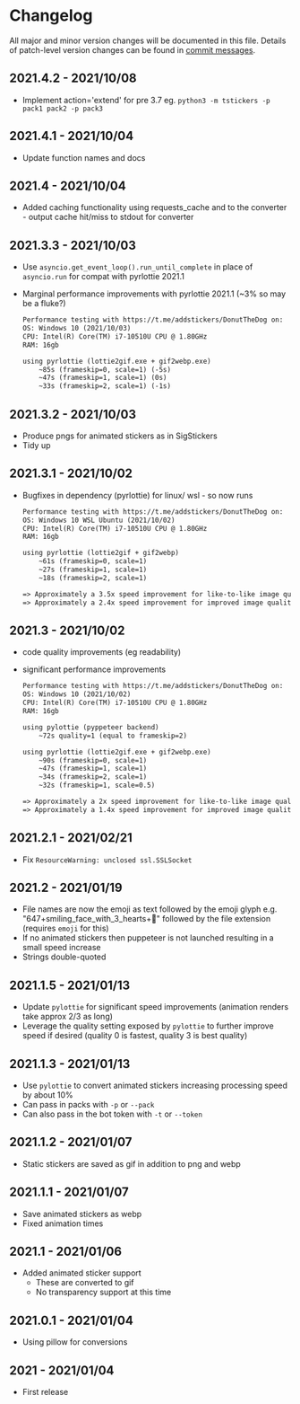 # Changelog

All major and minor version changes will be documented in this file. Details of
patch-level version changes can be found in [commit messages](../../commits/master).

## 2021.4.2 - 2021/10/08

- Implement action='extend' for pre 3.7 eg. `python3 -m tstickers -p pack1 pack2 -p pack3`

## 2021.4.1 - 2021/10/04

- Update function names and docs

## 2021.4 - 2021/10/04

- Added caching functionality using requests_cache and to the converter -
	output cache hit/miss to stdout for converter

## 2021.3.3 - 2021/10/03

- Use `asyncio.get_event_loop().run_until_complete` in place of `asyncio.run` for compat
	with pyrlottie 2021.1
- Marginal performance improvements with pyrlottie 2021.1 (~3% so may be a fluke?)

	```txt
	Performance testing with https://t.me/addstickers/DonutTheDog on:
	OS: Windows 10 (2021/10/03)
	CPU: Intel(R) Core(TM) i7-10510U CPU @ 1.80GHz
	RAM: 16gb

	using pyrlottie (lottie2gif.exe + gif2webp.exe)
		~85s (frameskip=0, scale=1) (-5s)
		~47s (frameskip=1, scale=1) (0s)
		~33s (frameskip=2, scale=1) (-1s)
	```

## 2021.3.2 - 2021/10/03

- Produce pngs for animated stickers as in SigStickers
- Tidy up

## 2021.3.1 - 2021/10/02

- Bugfixes in dependency (pyrlottie) for linux/ wsl - so now runs

	```txt
	Performance testing with https://t.me/addstickers/DonutTheDog on:
	OS: Windows 10 WSL Ubuntu (2021/10/02)
	CPU: Intel(R) Core(TM) i7-10510U CPU @ 1.80GHz
	RAM: 16gb

	using pyrlottie (lottie2gif + gif2webp)
		~61s (frameskip=0, scale=1)
		~27s (frameskip=1, scale=1)
		~18s (frameskip=2, scale=1)

	=> Approximately a 3.5x speed improvement for like-to-like image quality
	=> Approximately a 2.4x speed improvement for improved image quality
	```

## 2021.3 - 2021/10/02

- code quality improvements (eg readability)
- significant performance improvements

	```txt
	Performance testing with https://t.me/addstickers/DonutTheDog on:
	OS: Windows 10 (2021/10/02)
	CPU: Intel(R) Core(TM) i7-10510U CPU @ 1.80GHz
	RAM: 16gb

	using pylottie (pyppeteer backend)
		~72s quality=1 (equal to frameskip=2)

	using pyrlottie (lottie2gif.exe + gif2webp.exe)
		~90s (frameskip=0, scale=1)
		~47s (frameskip=1, scale=1)
		~34s (frameskip=2, scale=1)
		~32s (frameskip=1, scale=0.5)

	=> Approximately a 2x speed improvement for like-to-like image quality
	=> Approximately a 1.4x speed improvement for improved image quality
	```

## 2021.2.1 - 2021/02/21

- Fix `ResourceWarning: unclosed ssl.SSLSocket`

## 2021.2 - 2021/01/19

- File names are now the emoji as text followed by the emoji glyph e.g.
	"647+smiling_face_with_3_hearts+🥰" followed by the file extension (requires
	`emoji` for this)
- If no animated stickers then puppeteer is not launched resulting in a small
	speed increase
- Strings double-quoted

## 2021.1.5 - 2021/01/13

- Update `pylottie` for significant speed improvements (animation renders take
	approx 2/3 as long)
- Leverage the quality setting exposed by `pylottie` to further improve speed if
	desired (quality 0 is fastest, quality 3 is best quality)

## 2021.1.3 - 2021/01/13

- Use `pylottie` to convert animated stickers increasing processing speed by about 10%
- Can pass in packs with `-p` or `--pack`
- Can also pass in the bot token with `-t` or `--token`

## 2021.1.2 - 2021/01/07

- Static stickers are saved as gif in addition to png and webp

## 2021.1.1 - 2021/01/07

- Save animated stickers as webp
- Fixed animation times

## 2021.1 - 2021/01/06

- Added animated sticker support
	- These are converted to gif
	- No transparency support at this time

## 2021.0.1 - 2021/01/04

- Using pillow for conversions

## 2021 - 2021/01/04

- First release
